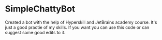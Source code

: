 # SimpleChattyBot
Created a bot with the help of Hyperskill and JetBrains academy course.
It's just a good practie of my skills.
If you want you can use this code or can suggest some good edits to it.
